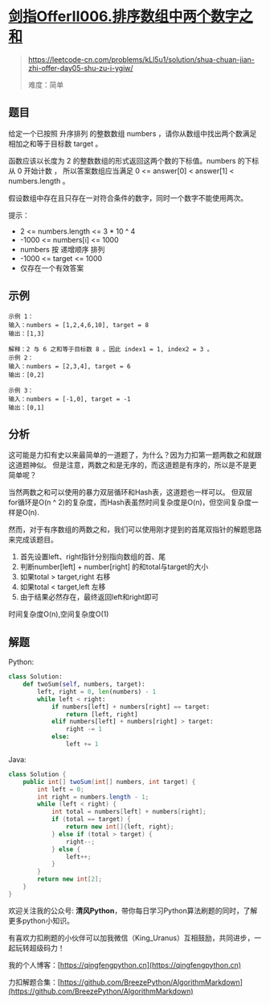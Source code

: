 # [剑指OfferII006.排序数组中两个数字之和](https://leetcode-cn.com/problems/kLl5u1/solution/shua-chuan-jian-zhi-offer-day05-shu-zu-i-ygiw/)
> https://leetcode-cn.com/problems/kLl5u1/solution/shua-chuan-jian-zhi-offer-day05-shu-zu-i-ygiw/
> 
> 难度：简单

## 题目

给定一个已按照 升序排列  的整数数组 numbers ，请你从数组中找出两个数满足相加之和等于目标数 target 。

函数应该以长度为 2 的整数数组的形式返回这两个数的下标值。numbers 的下标 从 0 开始计数 ，
所以答案数组应当满足 0 <= answer[0] < answer[1] < numbers.length 。

假设数组中存在且只存在一对符合条件的数字，同时一个数字不能使用两次。

提示：
- 2 <= numbers.length <= 3 * 10 ^ 4
- -1000 <= numbers[i] <= 1000
- numbers 按 递增顺序 排列
- -1000 <= target <= 1000
- 仅存在一个有效答案


## 示例
```
示例 1：
输入：numbers = [1,2,4,6,10], target = 8
输出：[1,3]

解释：2 与 6 之和等于目标数 8 。因此 index1 = 1, index2 = 3 。
示例 2：
输入：numbers = [2,3,4], target = 6
输出：[0,2]

示例 3：
输入：numbers = [-1,0], target = -1
输出：[0,1]
```

## 分析
这可能是力扣有史以来最简单的一道题了，为什么？因为力扣第一题两数之和就跟这道题神似。
但是注意，两数之和是无序的，而这道题是有序的，所以是不是更简单呢？

当然两数之和可以使用的暴力双层循环和Hash表，这道题也一样可以。
但双层for循环是O(n ^ 2)的复杂度，而Hash表虽然时间复杂度是O(n)，但空间复杂度一样是O(n).

然而，对于有序数组的两数之和，我们可以使用刚才提到的首尾双指针的解题思路来完成该题目。
1. 首先设置left、right指针分别指向数组的首、尾
2. 判断number[left] + number[right] 的和total与target的大小
3. 如果total > target,right 右移
4. 如果total < target,left 左移
5. 由于结果必然存在，最终返回left和right即可

时间复杂度O(n),空间复杂度O(1)
## 解题
Python:
```python
class Solution:
    def twoSum(self, numbers, target):
        left, right = 0, len(numbers) - 1
        while left < right:
            if numbers[left] + numbers[right] == target:
                return [left, right]
            elif numbers[left] + numbers[right] > target:
                right -= 1
            else:
                left += 1
```
Java:
```java
class Solution {
    public int[] twoSum(int[] numbers, int target) {
        int left = 0;
        int right = numbers.length - 1;
        while (left < right) {
            int total = numbers[left] + numbers[right];
            if (total == target) {
                return new int[]{left, right};
            } else if (total > target) {
                right--;
            } else {
                left++;
            }
        }
        return new int[2];
    }
}
```

欢迎关注我的公众号: **清风Python**，带你每日学习Python算法刷题的同时，了解更多python小知识。

有喜欢力扣刷题的小伙伴可以加我微信（King_Uranus）互相鼓励，共同进步，一起玩转超级码力！

我的个人博客：[https://qingfengpython.cn](https://qingfengpython.cn)

力扣解题合集：[https://github.com/BreezePython/AlgorithmMarkdown](https://github.com/BreezePython/AlgorithmMarkdown)